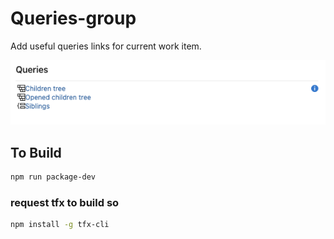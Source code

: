 # Queries-group

Add useful queries links for current work item.

![Screenshot](img/Screenshot.png)

## To Build

```bash
npm run package-dev
```

### request tfx to build so

```bash
npm install -g tfx-cli
```

